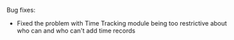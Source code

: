Bug fixes:

* Fixed the problem with Time Tracking module being too restrictive about who can and who can't add time records 